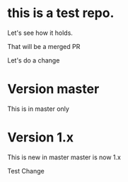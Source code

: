 # this is a test repo. 

Let's see how it holds. 

That will be a merged PR

Let's do a change

# Version master

This is in master only

# Version 1.x

This is new in master
master is now 1.x


Test Change
